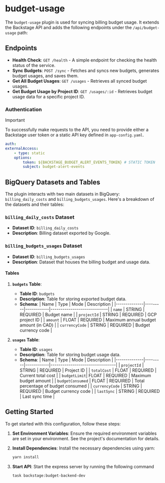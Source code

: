 # budget-usage

The `budget-usage` plugin is used for syncing billing budget usage. It extends the Backstage API and adds the following endpoints under the `/api/budget-usage` path:

## Endpoints

- **Health Check**: `GET /health` - A simple endpoint for checking the health status of the service.
- **Sync Budgets**: `POST /sync` - Fetches and syncs new budgets, generates budget usages, and saves them.
- **Get All Budget Usages**: `GET /usages` - Retrieves all synced budget usages.
- **Get Budget Usage by Project ID**: `GET /usages/:id` - Retrieves budget usage data for a specific project ID.

### Authentication

> [!IMPORTANT]  
> To successfully make requests to the API, you need to provide either a Backstage user token or a static API key defined in `app-config.yaml`.
```yaml
auth:
externalAccess:
    - type: static
    options:
        token: ${BACKSTAGE_BUDGET_ALERT_EVENTS_TOKEN} # STATIC TOKEN
        subject: budget-alert-events
```

## BigQuery Datasets and Tables

The plugin interacts with two main datasets in BigQuery: `billing_daily_costs` and `billing_budgets_usages`. Here's a breakdown of the datasets and their tables:

### `billing_daily_costs` Dataset

- **Dataset ID**: `billing_daily_costs`
- **Description**: Billing dataset exported by Google.

### `billing_budgets_usages` Dataset

- **Dataset ID**: `billing_budgets_usages`
- **Description**: Dataset that houses the billing budget and usage data.

#### Tables

1. **`budgets` Table**:
   - **Table ID**: `budgets`
   - **Description**: Table for storing exported budget data.
   - **Schema**:
     | Name         | Type    | Mode       | Description                 |
     |--------------|---------|------------|-----------------------------|
     | `name`       | STRING  | REQUIRED   | Budget name                 |
     | `projectId`  | STRING  | REQUIRED   | GCP project ID              |
     | `amount`     | FLOAT   | REQUIRED   | Maximum annual budget amount (in CAD) |
     | `currencyCode` | STRING | REQUIRED | Budget currency code         |

2. **`usages` Table**:
   - **Table ID**: `usages`
   - **Description**: Table for storing budget usage data.
   - **Schema**:
     | Name         | Type    | Mode       | Description                     |
     |--------------|---------|------------|---------------------------------|
     | `projectId`  | STRING  | REQUIRED   | Project ID                      |
     | `totalCost`  | FLOAT   | REQUIRED   | Current total cost              |
     | `budgetLimit`| FLOAT   | REQUIRED   | Maximum budget amount           |
     | `budgetConsumed` | FLOAT | REQUIRED | Total percentage of budget consumed |
     | `currencyCode` | STRING | REQUIRED | Budget currency code             |
     | `lastSync`   | STRING  | REQUIRED   | Last sync time                  |

## Getting Started

To get started with this configuration, follow these steps:

1. **Set Environment Variables**:
   Ensure the required environment variables are set in your environment. See the project's documentation for details.

2. **Install Dependencies**:
   Install the necessary dependencies using yarn:

   ```bash
   yarn install

3. **Start API**:
   Start the express server by running the following command

   ```bash
   task backstage:budget-backend-dev
   ```